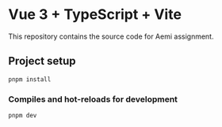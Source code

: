# Vue 3 + TypeScript + Vite

This repository contains the source code for Aemi assignment.

## Project setup

```
pnpm install
```

### Compiles and hot-reloads for development

```
pnpm dev
```

